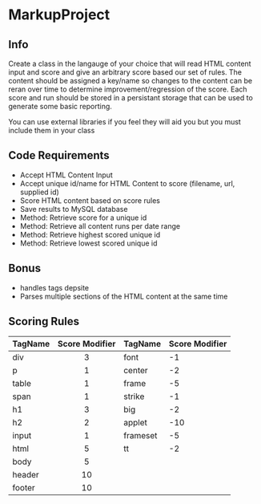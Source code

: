 MarkupProject
=============

Info
----
Create a class in the langauge of your choice that will read HTML content input and score and give 
an arbitrary score based our set of rules. The content should be assigned a key/name so changes to the content can be reran over time
to determine improvement/regression of the score. Each score and run should be stored in a persistant
storage that can be used to generate some basic reporting. 

You can use external libraries if you feel they will aid you but you must include them in your class

Code Requirements
-----------------
* Accept HTML Content Input
* Accept unique id/name for HTML Content to score (filename, url, supplied id)
* Score HTML content based on score rules
* Save results to MySQL database
* Method: Retrieve score for a unique id
* Method: Retrieve all content runs per date range
* Method: Retrieve highest scored unique id
* Method: Retrieve lowest scored unique id

## Bonus
* handles tags depsite 
* Parses multiple sections of the HTML content at the same time 

Scoring Rules
-------------
| TagName | Score Modifier | TagName | Score Modifier |
| ------- | :------------: | ------- | -------------- |
| div     | 3              | font    | -1             |
| p       | 1              | center  | -2             |
| table   | 1              | frame   | -5             |
| span    | 1              | strike  | -1             |
| h1      | 3              | big     | -2             |
| h2      | 2              | applet  | -10            |
| input   | 1              | frameset| -5             |
| html    | 5              | tt      | -2             |
| body    | 5              |
| header  | 10             |
| footer  | 10             |

 

